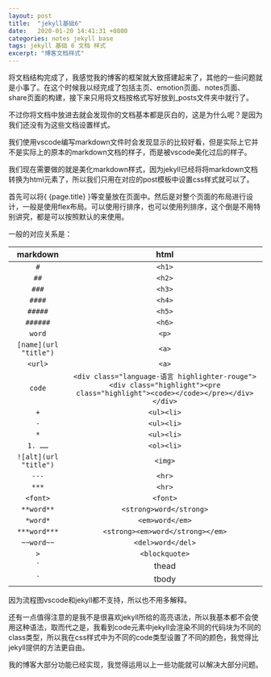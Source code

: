 ```yaml
---
layout: post
title:  "jekyll基础6"
date:   2020-01-20 14:41:31 +0800
categories: notes jekyll base
tags: jekyll 基础 6 文档 样式
excerpt: "博客文档样式"
--- 
```


将文档结构完成了，我感觉我的博客的框架就大致搭建起来了，其他的一些问题就是小事了。在这个时候我以经完成了包括主页、emotion页面、notes页面、share页面的构建，接下来只用将文档按格式写好放到_posts文件夹中就行了。

不过你将文档中放进去就会发现你的文档基本都是灰白的，这是为什么呢？是因为我们还没有为这些文档设置样式。  

我们使用vscode编写markdown文件时会发现显示的比较好看，但是实际上它并不是实际上的原本的markdown文档的样子，而是被vscode美化过后的样子。  

我们现在需要做的就是美化markdown样式，因为jekyll已经将将markdown文档转换为html元素了，所以我们只用在对应的post模板中设置css样式就可以了。  

首先可以将{ {page.title} }等变量放在页面中。然后是对整个页面的布局进行设计，一般是使用flex布局。可以使用行排序，也可以使用列排序，这个倒是不用特别讲究，都是可以按照默认的来使用。  

一般的对应关系是：  

| markdown | html |
| :------: | :--: |
|    `#`   |`<h1>`|
|   `##`   |`<h2>`|
|   `###`  |`<h3>`|
|  `####`  |`<h4>`|
|  `#####` |`<h5>`|
| `######` |`<h6>`|
| `word` |`<p>` |
|`[name](url "title")`|`<a>` |
|   `<url>`   |`<a>` |
|`code`|  `<div class="language-语言 highlighter-rouge"><div class="highlight"><pre class="highlight"><code></code></pre></div></div>`  |
| `+` |`<ul><li>`|
| `-` |`<ul><li>`|
| `*` |`<ul><li>`|
| `1. ……` |`<ol><li>`|
|`![alt](url "title")`|`<img>`|
|  `---`  |`<hr>`|
|  `***`  |`<hr>`|
|`<font>`|`<font>`|
|`**word**`|`<strong>word</strong>`|
| `*word*` |`<em>word</em>`|
|`***word***`|`<strong><em>word</strong></em>`|
|`~~word~~`|`<del>word</del>`|
|`>`|`<blockquote>`|
|`|thead|`|`<table><thead><tr><th>`|
|`|tbody|`|`<table><tbody><tr><td>`|

因为流程图vscode和jekyll都不支持，所以也不用多解释。  

还有一点值得注意的是我不是很喜欢jekyll所给的高亮语法，所以我基本都不会使用这种语法，取而代之是，我看到code元素中jekyll会渲染不同的代码块为不同的class类型，所以我在css样式中为不同的code类型设置了不同的颜色，我觉得比jekyll提供的方法更自由。 

我的博客大部分功能已经实现，我觉得运用以上一些功能就可以解决大部分问题。
